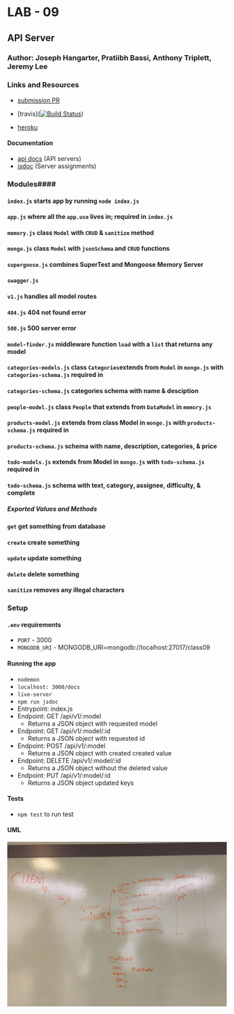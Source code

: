 # LAB - 09

## API Server

### Author: Joseph Hangarter, Pratiibh Bassi, Anthony Triplett, Jeremy Lee

### Links and Resources
* [submission PR](https://github.com/401-advanced-javascriptnights-joseph/lab-09-API-server/pull/3)
* [travis]([![Build Status](https://travis-ci.com/401-advanced-javascriptnights-joseph/lab-09-API-server.svg?branch=master)](https://travis-ci.com/401-advanced-javascriptnights-joseph/lab-09-API-server))

* [heroku](https://dashboard.heroku.com/apps/lab009)

#### Documentation
* [api docs](https://app.swaggerhub.com/apis/JCode1986/lab-09-simple-api/1.0.0) (API servers)
* [jsdoc](http://localhost:3000/docs/index.html) (Server assignments)

### Modules#### 
#### `index.js` starts app by running `node index.js`
#### `app.js` where all the `app.use` lives in; required in `index.js`
#### `memory.js` class `Model` with `CRUD` & `sanitize` method
#### `mongo.js` class `Model` with `jsonSchema` and `CRUD` functions
#### `supergoose.js` combines SuperTest and Mongoose Memory Server
#### `swagger.js`  
#### `v1.js` handles all model routes
#### `404.js` 404 not found error
#### `500.js` 500 server error
#### `model-finder.js` middleware function `load` with a `list` that returns any model
#### `categories-models.js` class `Categories`extends from `Model` in `mongo.js` with `categories-schema.js` required in
#### `categories-schema.js` categories schema with name & desciption
#### `people-model.js` class `People` that extends from `DataModel` in `memory.js`
#### `products-model.js` extends from class Model in `mongo.js` with `products-schema.js` required in
#### `products-schema.js` schema with name, description, categories, & price
#### `todo-models.js` extends from Model in `mongo.js` with `todo-schema.js` required in
#### `todo-schema.js` schema with text, category, assignee, difficulty, & complete

##### Exported Values and Methods
#### `get` get something from database
#### `create` create something
#### `update` update something
#### `delete` delete something
#### `sanitize` removes any illegal characters

### Setup
#### `.env` requirements
* `PORT` - 3000
* `MONGODB_URI` - MONGODB_URI=mongodb://localhost:27017/class09

#### Running the app
* `nodemon`
* `localhost: 3000/docs`
* `live-server`
* `npm run jsdoc`
* Entrypoint: index.js
* Endpoint: GET /api/v1/:model
  * Returns a JSON object with requested model
* Endpoint: GET /api/v1/:model/:id
  * Returns a JSON object with requested id
* Endpoint: POST /api/v1/:model
  * Returns a JSON object with created created value
* Endpoint: DELETE /api/v1/:model/:id
  * Returns a JSON object without the deleted value
* Endpoint: PUT /api/v1/:model/:id
  * Returns a JSON object updated keys
  
#### Tests
* `npm test` to run test

#### UML
![UML](./image/UML.jpg)
